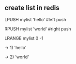 
## create list in redis

  LPUSH mylist 'hello' #left push
  
  RPUSH mylist 'world' #right push

  LRANGE mylist 0 -1

-> 1) 'hello'

-> 2) 'world'
